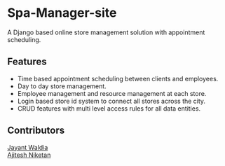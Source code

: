 # Spa-Manager-site
A Django based online store management solution with appointment scheduling.

## Features
* Time based appointment scheduling between clients and employees.
* Day to day store management.
* Employee management and resource management at each store.
* Login based store id system to connect all stores across the city.
* CRUD features with multi level access rules for all data entities.

## Contributors
[Jayant Waldia](github.com/jayantsudo24)  
[Ajitesh Niketan](github.com/niketanrock07)  
